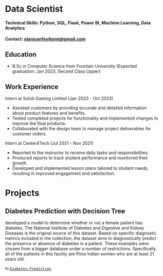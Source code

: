 
# Data Scientist

#### Technical Skills: Python, SQL, Flask, Power BI, Machine Learning, Data Analytics

#### Contact: olaniyanfeyikemi@gmail.com

## Education
- B.Sc in Computer Science from Fountain University (Expected graduation: Jan 2023, Second Class Upper)

## Work Experience
Intern at Soloti Gaming Limited (Jan 2023 - Oct 2023)
- Assisted customers by providing accurate and detailed information about product features and benefits.
- Tested completed projects for functionality and implemented changes to improve the final products.
- Collaborated with the design team to manage project deliverables for customer orders.

Intern at Center4Tech (Jul 2021 - Nov 2021)
- Reported to the instructor to receive daily tasks and responsibilities.
- Produced reports to track student performance and monitored their growth.
- Developed and implemented lesson plans tailored to student needs, resulting in improved engagement and satisfaction.

# Projects

## Diabetes Prediction with Decision Tree

developed a model to determine whether or not a female patient has diabetes. The National Institute of Diabetes and Digestive and Kidney Diseases is the original source of this dataset. Based on specific diagnostic metrics included in the collection, the dataset aims to diagnostically predict the presence or absence of diabetes in a patient. These examples were chosen from a bigger database under a number of restrictions. Specifically, all of the patients in this facility are Pima Indian women who are at least 21 years old. 

in [`Diabetes-Prediction`](https://github.com/olaniyan18/Diabetes-Prediction/blob/main/diabetes.ipynb)


